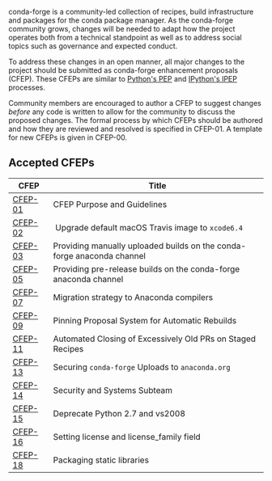 conda-forge is a community-led collection of recipes, build infrastructure
and packages for the conda package manager.  As the conda-forge community grows,
changes will be needed to adapt how the project operates both from a
technical standpoint as well as to address social topics such as governance and
expected conduct.

To address these changes in an open manner, all major changes to the project
should be submitted as conda-forge enhancement proposals (CFEP). These CFEPs
are similar to [Python's PEP](https://www.python.org/dev/peps/) and
[IPython's IPEP](https://github.com/ipython/ipython/wiki/IPEPs:-IPython-Enhancement-Proposals) processes.

Community members are encouraged to author a CFEP to suggest
changes *before* any code is written to allow for the community to discuss the
proposed changes.  The formal process by which CFEPs should be authored and
how they are reviewed and resolved is specified in CFEP-01. A template for new CFEPs
is given in CFEP-00.

## Accepted CFEPs

| CFEP                  | Title                                                                  |
|-----------------------|------------------------------------------------------------------------|
| [CFEP-01](cfep-01.md) | CFEP Purpose and Guidelines                                            |
| [CFEP-02](cfep-02.md) | Upgrade default macOS Travis image to `xcode6.4`                       |
| [CFEP-03](cfep-03.md) | Providing manually uploaded builds on the conda-forge anaconda channel |
| [CFEP-05](cfep-05.md) | Providing pre-release builds on the conda-forge anaconda channel       |
| [CFEP-07](cfep-07.md) | Migration strategy to Anaconda compilers                               |
| [CFEP-09](cfep-09.md) | Pinning Proposal System for Automatic Rebuilds                         |
| [CFEP-11](cfep-11.md) | Automated Closing of Excessively Old PRs on Staged Recipes             |
| [CFEP-13](cfep-13.md) | Securing `conda-forge` Uploads to `anaconda.org`                       |
| [CFEP-14](cfep-14.md) | Security and Systems Subteam                                           |
| [CFEP-15](cfep-15.md) | Deprecate Python 2.7 and vs2008                                        |
| [CFEP-16](cfep-16.md) | Setting license and license_family field                               |
| [CFEP-18](cfep-18.md) | Packaging static libraries                                             |

